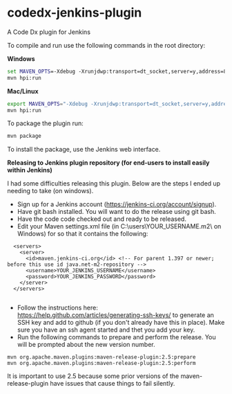 codedx-jenkins-plugin
=====================

A Code Dx plugin for Jenkins


To compile and run use the following commands in the root directory:

**Windows**

```bat
set MAVEN_OPTS=-Xdebug -Xrunjdwp:transport=dt_socket,server=y,address=8000,suspend=n
mvn hpi:run
```

**Mac/Linux**
```sh
export MAVEN_OPTS="-Xdebug -Xrunjdwp:transport=dt_socket,server=y,address=8000,suspend=n"
mvn hpi:run
```

To package the plugin run:

```sh
mvn package

```

To install the package, use the Jenkins web interface.

**Releasing to Jenkins plugin repository (for end-users to install easily within Jenkins)**

I had some difficulties releasing this plugin.  Below are the steps I ended up needing to take (on windows).  

* Sign up for a Jenkins account (https://jenkins-ci.org/account/signup).   
* Have git bash installed.  You will want to do the release using git bash. 
* Have the code code checked out and ready to be released.
* Edit your Maven settings.xml file (in C:\users\YOUR_USERNAME\.m2\ on Windows) for  so that it contains the following:


```
  <servers>
    <server>
      <id>maven.jenkins-ci.org</id> <!-- For parent 1.397 or newer; before this use id java.net-m2-repository -->
      <username>YOUR_JENKINS_USERNAME</username>
      <password>YOUR_JENKINS_PASSWORD</password>
    </server>
  </servers>
  
  ```
  
  
* Follow the instructions here: https://help.github.com/articles/generating-ssh-keys/ to generate an SSH key and add to github (if you don't already have this in place).  Make sure you have an ssh agent started and thet you add your key.
* Run the following commands to prepare and perform the release.  You will be prompted about the new version number.

```
mvn org.apache.maven.plugins:maven-release-plugin:2.5:prepare
mvn org.apache.maven.plugins:maven-release-plugin:2.5:perform

```

It is important to use 2.5 because some prior versions of the maven-release-plugin have issues that cause things to fail silently.
